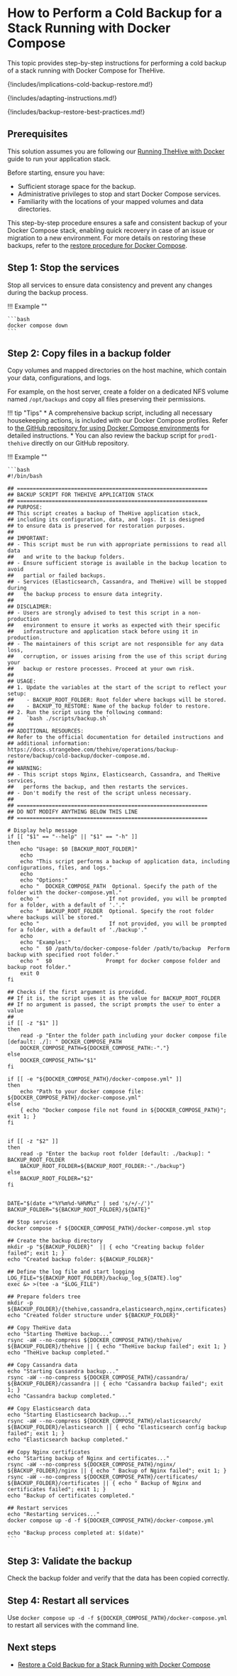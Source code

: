 # How to Perform a Cold Backup for a Stack Running with Docker Compose

This topic provides step-by-step instructions for performing a cold backup of a stack running with Docker Compose for TheHive.

{!includes/implications-cold-backup-restore.md!}

{!includes/adapting-instructions.md!}

{!includes/backup-restore-best-practices.md!}

## Prerequisites

This solution assumes you are following our [Running TheHive with Docker](../../../../installation/docker.md) guide to run your application stack.

Before starting, ensure you have:

* Sufficient storage space for the backup.
* Administrative privileges to stop and start Docker Compose services.
* Familiarity with the locations of your mapped volumes and data directories.

This step-by-step procedure ensures a safe and consistent backup of your Docker Compose stack, enabling quick recovery in case of an issue or migration to a new environment. For more details on restoring these backups, refer to the [restore procedure for Docker Compose](../../restore/cold-restore/docker-compose.md).

## Step 1: Stop the services

Stop all services to ensure data consistency and prevent any changes during the backup process.

!!! Example ""

    ```bash
    docker compose down 
    ```

## Step 2: Copy files in a backup folder

Copy volumes and mapped directories on the host machine, which contain your data, configurations, and logs.

For example, on the host server, create a folder on a dedicated NFS volume named `/opt/backups` and copy all files preserving their permissions.

!!! tip "Tips"
    * A comprehensive backup script, including all necessary housekeeping actions, is included with our Docker Compose profiles. Refer to [the GitHub repository for using Docker Compose environments](https://github.com/StrangeBeeCorp/docker) for detailed instructions.
    * You can also review the backup script for `prod1-thehive` directly on our GitHub repository.

!!! Example ""

    ```bash
    #!/bin/bash

    ## ============================================================
    ## BACKUP SCRIPT FOR THEHIVE APPLICATION STACK
    ## ============================================================
    ## PURPOSE:
    ## This script creates a backup of TheHive application stack, 
    ## including its configuration, data, and logs. It is designed 
    ## to ensure data is preserved for restoration purposes.
    ##
    ## IMPORTANT:
    ## - This script must be run with appropriate permissions to read all data 
    ##   and write to the backup folders.
    ## - Ensure sufficient storage is available in the backup location to avoid 
    ##   partial or failed backups.
    ## - Services (Elasticsearch, Cassandra, and TheHive) will be stopped during 
    ##   the backup process to ensure data integrity.
    ##
    ## DISCLAIMER:
    ## - Users are strongly advised to test this script in a non-production 
    ##   environment to ensure it works as expected with their specific 
    ##   infrastructure and application stack before using it in production.
    ## - The maintainers of this script are not responsible for any data loss, 
    ##   corruption, or issues arising from the use of this script during your 
    ##   backup or restore processes. Proceed at your own risk.
    ##
    ## USAGE:
    ## 1. Update the variables at the start of the script to reflect your setup:
    ##    - BACKUP_ROOT_FOLDER: Root folder where backups will be stored.
    ##    - BACKUP_TO_RESTORE: Name of the backup folder to restore.
    ## 2. Run the script using the following command:
    ##    `bash ./scripts/backup.sh`
    ##
    ## ADDITIONAL RESOURCES:
    ## Refer to the official documentation for detailed instructions and 
    ## additional information: https://docs.strangebee.com/thehive/operations/backup-restore/backup/cold-backup/docker-compose.md.
    ##
    ## WARNING:
    ## - This script stops Nginx, Elasticsearch, Cassandra, and TheHive services, 
    ##   performs the backup, and then restarts the services.
    ## - Don't modify the rest of the script unless necessary.
    ##
    ## ============================================================
    ## DO NOT MODIFY ANYTHING BELOW THIS LINE
    ## ============================================================

    # Display help message
    if [[ "$1" == "--help" || "$1" == "-h" ]]
    then
        echo "Usage: $0 [BACKUP_ROOT_FOLDER]"
        echo
        echo "This script performs a backup of application data, including configurations, files, and logs."
        echo
        echo "Options:"
        echo "  DOCKER_COMPOSE_PATH  Optional. Specify the path of the folder with the docker-compose.yml."
        echo "                      If not provided, you will be prompted for a folder, with a default of '.'."
        echo "  BACKUP_ROOT_FOLDER  Optional. Specify the root folder where backups will be stored."
        echo "                      If not provided, you will be prompted for a folder, with a default of './backup'."
        echo
        echo "Examples:"
        echo "  $0 /path/to/docker-compose-folder /path/to/backup  Perform backup with specified root folder."
        echo "  $0                 Prompt for docker compose folder and backup root folder."
        exit 0
    fi

    ## Checks if the first argument is provided.
    ## If it is, the script uses it as the value for BACKUP_ROOT_FOLDER
    ## If no argument is passed, the script prompts the user to enter a value
    ## 
    if [[ -z "$1" ]]
    then
        read -p "Enter the folder path including your docker compose file [default: ./]: " DOCKER_COMPOSE_PATH
        DOCKER_COMPOSE_PATH=${DOCKER_COMPOSE_PATH:-"."}
    else
        DOCKER_COMPOSE_PATH="$1"
    fi

    if [[ -e "${DOCKER_COMPOSE_PATH}/docker-compose.yml" ]]
    then
        echo "Path to your docker compose file: ${DOCKER_COMPOSE_PATH}/docker-compose.yml"
    else
        { echo "Docker compose file not found in ${DOCKER_COMPOSE_PATH}"; exit 1; }
    fi


    if [[ -z "$2" ]]
    then
        read -p "Enter the backup root folder [default: ./backup]: " BACKUP_ROOT_FOLDER
        BACKUP_ROOT_FOLDER=${BACKUP_ROOT_FOLDER:-"./backup"}
    else
        BACKUP_ROOT_FOLDER="$2"
    fi


    DATE="$(date +"%Y%m%d-%H%M%z" | sed 's/+/-/')"
    BACKUP_FOLDER="${BACKUP_ROOT_FOLDER}/${DATE}"

    ## Stop services
    docker compose -f ${DOCKER_COMPOSE_PATH}/docker-compose.yml stop

    ## Create the backup directory
    mkdir -p "${BACKUP_FOLDER}"  || { echo "Creating backup folder failed"; exit 1; }
    echo "Created backup folder: ${BACKUP_FOLDER}"

    ## Define the log file and start logging
    LOG_FILE="${BACKUP_ROOT_FOLDER}/backup_log_${DATE}.log"
    exec &> >(tee -a "$LOG_FILE")

    ## Prepare folders tree
    mkdir -p ${BACKUP_FOLDER}/{thehive,cassandra,elasticsearch,nginx,certificates}
    echo "Created folder structure under ${BACKUP_FOLDER}"

    ## Copy TheHive data
    echo "Starting TheHive backup..."
    rsync -aW --no-compress ${DOCKER_COMPOSE_PATH}/thehive/ ${BACKUP_FOLDER}/thehive || { echo "TheHive backup failed"; exit 1; }
    echo "TheHive backup completed."

    ## Copy Cassandra data
    echo "Starting Cassandra backup..."
    rsync -aW --no-compress ${DOCKER_COMPOSE_PATH}/cassandra/ ${BACKUP_FOLDER}/cassandra || { echo "Cassandra backup failed"; exit 1; }
    echo "Cassandra backup completed."

    ## Copy Elasticsearch data
    echo "Starting Elasticsearch backup..."
    rsync -aW --no-compress ${DOCKER_COMPOSE_PATH}/elasticsearch/ ${BACKUP_FOLDER}/elasticsearch || { echo "Elasticsearch config backup failed"; exit 1; }
    echo "Elasticsearch backup completed."

    ## Copy Nginx certificates
    echo "Starting backup of Nginx and certificates..."
    rsync -aW --no-compress ${DOCKER_COMPOSE_PATH}/nginx/ ${BACKUP_FOLDER}/nginx || { echo " Backup of Nginx failed"; exit 1; }
    rsync -aW --no-compress ${DOCKER_COMPOSE_PATH}/certificates/ ${BACKUP_FOLDER}/certificates || { echo " Backup of Nginx and certificates failed"; exit 1; }
    echo "Backup of certificates completed."

    ## Restart services
    echo "Restarting services..."
    docker compose up -d -f ${DOCKER_COMPOSE_PATH}/docker-compose.yml

    echo "Backup process completed at: $(date)"
    ```

## Step 3: Validate the backup

Check the backup folder and verify that the data has been copied correctly.

## Step 4: Restart all services

Use `docker compose up -d -f ${DOCKER_COMPOSE_PATH}/docker-compose.yml` to restart all services with the command line.

<h2>Next steps</h2>

* [Restore a Cold Backup for a Stack Running with Docker Compose](../../restore/cold-restore/docker-compose.md)